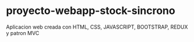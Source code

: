 # proyecto-webapp-stock-sincrono
Aplicacion web creada con HTML, CSS, JAVASCRIPT, BOOTSTRAP, REDUX y patron MVC

